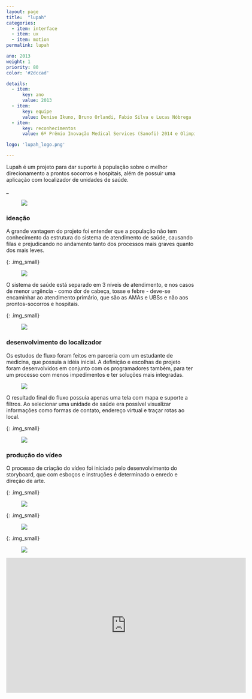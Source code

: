 ```yaml
---
layout: page
title:  "lupah"
categories:
  - item: interface
  - item: ux
  - item: motion
permalink: lupah

ano: 2013
weight: 1
priority: 80
color: '#2dccad'

details:
  - item:
      key: ano
      value: 2013
  - item:
      key: equipe
      value: Denise Ikuno, Bruno Orlandi, Fabio Silva e Lucas Nóbrega
  - item:
      key: reconhecimentos
      value: 6º Prêmio Inovação Medical Services (Sanofi) 2014 e Olimpíadas USP do Conhecimento 2013

logo: 'lupah_logo.png'

---
```


Lupah é um projeto para dar suporte à população sobre o melhor direcionamento a prontos socorros e hospitais, além de possuir uma aplicação com localizador de unidades de saúde.

_


<figure><img src="{{ site.baseurl }}/assets/lupah/lupah_mockup.jpg"/></figure>

### ideação

A grande vantagem do projeto foi entender que a população não tem conhecimento da estrutura do sistema de atendimento de saúde, causando filas e prejudicando no andamento tanto dos processos mais graves quanto dos mais leves.

{: .img_small}
<figure><img src="{{ site.baseurl }}/assets/lupah/lupah_febre.jpg"/></figure>

O sistema de saúde está separado em 3 níveis de atendimento, e  nos casos de menor urgência - como dor de cabeça, tosse e febre - deve-se encaminhar ao atendimento primário, que são as AMAs e UBSs e não aos prontos-socorros e hospitais.

{: .img_small}
<figure><img src="{{ site.baseurl }}/assets/lupah/desenho_primario.jpg"/></figure>

### desenvolvimento do localizador

Os estudos de fluxo foram feitos em parceria com um estudante de medicina, que possuia a idéia inicial. A definição e escolhas de projeto foram desenvolvidos em conjunto com os programadores também, para ter um processo com menos impedimentos e ter soluções mais integradas.

<figure><img src="{{ site.baseurl }}/assets/lupah/lupah_fluxo.png"/></figure>

O resultado final do fluxo possuia apenas uma tela com mapa e suporte a filtros. Ao selecionar uma unidade de saúde era possível visualizar  informações como formas de contato, endereço virtual e traçar rotas ao local.

{: .img_small}
<figure><img src="{{ site.baseurl }}/assets/lupah/telas.jpg"/></figure>

### produção do vídeo

O processo de criação do vídeo foi iniciado pelo desenvolvimento do storyboard, que com esboços e instruções é determinado o enredo e direção de arte.

{: .img_small}
<figure><img src="{{ site.baseurl }}/assets/lupah/animate1.jpg"/></figure>

{: .img_small}
<figure><img src="{{ site.baseurl }}/assets/lupah/animate2.jpg"/></figure>

{: .img_small}
<figure><img src="{{ site.baseurl }}/assets/lupah/text1.jpg"/></figure>

<iframe src="https://player.vimeo.com/video/237033300?color=2dccad&byline=0&portrait=0" width="640" height="360" frameborder="0" webkitallowfullscreen mozallowfullscreen allowfullscreen></iframe>

